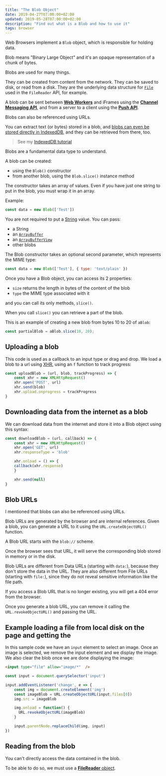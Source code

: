 ```yaml
---
title: "The Blob Object"
date: 2019-04-27T07:00:00+02:00
updated: 2019-05-28T07:00:00+02:00
description: "Find out what is a Blob and how to use it"
tags: browser
---
```


Web Browsers implement a `Blob` object, which is responsible for holding data.

Blob means "Binary Large Object" and it's an opaque representation of a chunk of bytes.

Blobs are used for many things.

They can be created from content from the network. They can be saved to disk, or read from a disk. They are the underlying data structure for [`File`](/file/) used in the `FileReader` API, for example.

A blob can be sent between [**Web Workers**](/web-workers/) and iFrames using the [**Channel Messaging API**](/channel-messaging-api/), and from a server to a client using the [**Push API**](/push-api/).

Blobs can also be referenced using URLs.

You can extract text (or bytes) stored in a blob, and [blobs can even be stored directly in IndexedDB](https://developers.google.com/web/updates/2014/07/Blob-support-for-IndexedDB-landed-on-Chrome-Dev), and they can be retrieved from there, too.

> See my [IndexedDB tutorial](/indexeddb/)

Blobs are a fundamental data type to understand.

A blob can be created:

- using the `Blob()` constructor
- from another blob, using the `Blob.slice()` instance method

The constructor takes an array of values. Even if you have just one string to put in the blob, you must wrap it in an array.

Example:

```js
const data = new Blob(['Test'])
```

You are not required to put a [String](/javascript-string/) value. You can pass:

- a String
- an [`ArrayBuffer`](/arraybuffer/)
- an [`ArrayBufferView`](/arraybufferview/)
- other blobs

The Blob constructor takes an optional second parameter, which represents the MIME type:

```js
const data = new Blob(['Test'], { type: 'text/plain' })
```

Once you have a Blob object, you can access its 2 properties:

- `size` returns the length in bytes of the content of the blob
- `type` the MIME type associated with it

and you can call its only methods, `slice()`.

When you call `slice()` you can retrieve a part of the blob.

This is an example of creating a new blob from bytes 10 to 20 of `aBlob`:

```js
const partialBlob = aBlob.slice(10, 20);
```

## Uploading a blob

This code is used as a callback to an input type or drag and drop. We load a blob to a url using [XHR](/xhr/), using an `f` function to track progress:

```js
const uploadBlob = (url, blob, trackProgress) => {
	const xhr = new XMLHttpRequest()
	xhr.open('POST', url)
	xhr.send(blob)
	xhr.upload.onprogress = trackProgress
}
```

## Downloading data from the internet as a blob

We can download data from the internet and store it into a Blob object using this syntax:

```js
const downloadBlob = (url, callback) => {
	const xhr = new XMLHttpRequest()
	xhr.open('GET', url)
	xhr.responseType = 'blob'

	xhr.onload = () => {
    callback(xhr.response)
	}

	xhr.send(null)
}
```

## Blob URLs

I mentioned that blobs can also be referenced using URLs.

Blob URLs are generated by the browser and are internal references. Given a blob, you can generate a URL to it using the `URL.createObjectURL()` function.

A Blob URL starts with the `blob://` scheme.

Once the browser sees that URL, it will serve the corresponding blob stored in memory or in the disk.

Blob URLs are different from Data URLs (starting with `data:`), because they don't store the data in the URL. They are also different from File URLs (starting with `file:`), since they do not reveal sensitive information like the file path.

If you access a Blob URL that is no longer existing, you will get a 404 error from the browser.

Once you generate a blob URL, you can remove it calling the `URL.revokeObjectURL()` and passing the URL.

## Example loading a file from local disk on the page and getting the

In this sample code we have an `input` element to select an image. Once an image is selected, we remove the input element and we display the image. We also clear the blob once we are done displaying the image:

```html
<input type="file" allow="image/*"  />
```

```js
const input = document.querySelector('input')

input.addEventListener('change', e => {
	const img = document.createElement('img')
	const imageBlob = URL.createObjectURL(input.files[0])
	img.src = imageBlob

	img.onload = function() {
	  URL.revokeObjectURL(imageBlob)
	}

	input.parentNode.replaceChild(img, input)
})
```

## Reading from the blob

You can't directly access the data contained in the blob.

To be able to do so, we must use a [**FileReader** object](/filereader/).